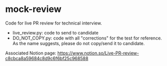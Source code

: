 # mock-review
Code for live PR review for technical interview.

- live_review.py: code to send to candidate
- DO_NOT_COPY.py: code with all "corrections" for the test for reference. As the name suggests, please do not copy/send it to candidate.
 
Associated Notion page: https://www.notion.so/Live-PR-review-c8cbca8a59684c8d9c6f6bf25c968588
